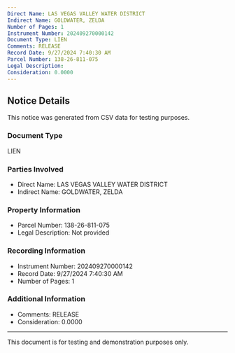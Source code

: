 ```yaml
---
Direct Name: LAS VEGAS VALLEY WATER DISTRICT
Indirect Name: GOLDWATER, ZELDA
Number of Pages: 1
Instrument Number: 202409270000142
Document Type: LIEN
Comments: RELEASE
Record Date: 9/27/2024 7:40:30 AM
Parcel Number: 138-26-811-075
Legal Description: 
Consideration: 0.0000
---
```


## Notice Details

This notice was generated from CSV data for testing purposes.

### Document Type
LIEN

### Parties Involved
- Direct Name: LAS VEGAS VALLEY WATER DISTRICT
- Indirect Name: GOLDWATER, ZELDA

### Property Information
- Parcel Number: 138-26-811-075
- Legal Description: Not provided

### Recording Information
- Instrument Number: 202409270000142
- Record Date: 9/27/2024 7:40:30 AM
- Number of Pages: 1

### Additional Information
- Comments: RELEASE
- Consideration: 0.0000

---

This document is for testing and demonstration purposes only.

